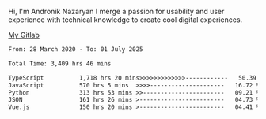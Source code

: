 Hi, I'm Andronik Nazaryan
I merge a passion for usability and user experience with technical knowledge to create cool digital experiences.

[My Gitlab](https://gitlab.com/anridev24)

<!--START_SECTION:waka-->

```txt
From: 28 March 2020 - To: 01 July 2025

Total Time: 3,409 hrs 46 mins

TypeScript          1,718 hrs 20 mins>>>>>>>>>>>>>------------   50.39 %
JavaScript          570 hrs 5 mins  >>>>---------------------   16.72 %
Python              313 hrs 53 mins >>-----------------------   09.21 %
JSON                161 hrs 26 mins >------------------------   04.73 %
Vue.js              150 hrs 20 mins >------------------------   04.41 %
```

<!--END_SECTION:waka-->
